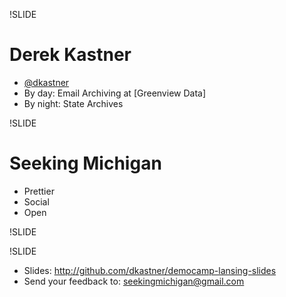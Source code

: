 !SLIDE

# Derek Kastner
- [@dkastner](http://twitter.com/dkastner)
- By day: Email Archiving at [Greenview Data]
- By night: State Archives

!SLIDE

# Seeking Michigan
- Prettier
- Social
- Open

!SLIDE



!SLIDE

- Slides: http://github.com/dkastner/democamp-lansing-slides
- Send your feedback to: [seekingmichigan@gmail.com](mailto:seekingmichigan@gmail.com)
